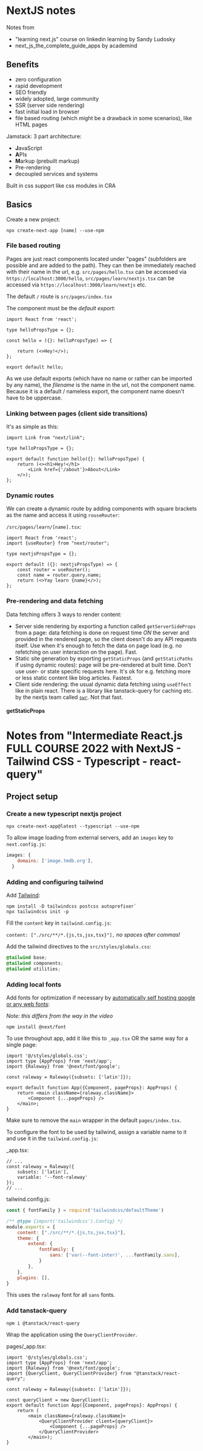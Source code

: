 # NextJS notes

Notes from

- "learning next.js" course on linkedin learning by Sandy Ludosky
- next_js_the_complete_guide_apps by academind

## Benefits

- zero configuration
- rapid development
- SEO friendly
- widely adopted, large community
- SSR (server side rendering)
- fast initial load in browser
- file based routing (which might be a drawback in some scenarios), like HTML pages

Jamstack: 3 part architecture:

- **J**avaScript
- **A**PIs
- **M**arkup (prebuilt markup)
- Pre-rendering
- decoupled services and systems

Built in css support like css modules in CRA

## Basics

Create a new project:

`npx create-next-app [name] --use-npm`

### File based routing

Pages are just react components located under "pages" (subfolders are possible and are added to the path). They can then be immediately reached with their name in the url, e.g. `src/pages/hello.tsx` can be accessed via `https://localhost:3000/hello`, `src/pages/learn/nextjs.tsx` can be accessed via `https://localhost:3000/learn/nextjs` etc. 

The default `/` route is `src/pages/index.tsx`

The component must be the *default export*:

```tsx
import React from 'react';

type helloPropsType = {};

const hello = ({}: helloPropsType) => {

    return (<>Hey!</>);
};

export default hello;
```

As we use default exports (which have no name or rather can be imported by any name), the *filename* is the name in the url, not the component name. Because it is a default / nameless export, the component name doesn't have to be uppercase.

### Linking between pages (client side transitions)

It's as simple as this:

```tsx
import Link from "next/link";

type helloPropsType = {};

export default function hello({}: helloPropsType) {
    return (<><h1>Hey!</h1>
        <Link href={'/about'}>About</Link>
    </>);
};
```

### Dynamic routes

We can create a dynamic route by adding components with square brackets as the name and access it using `rouseRouter`:

`/src/pages/learn/[name].tsx`:

```tsx
import React from 'react';
import {useRouter} from "next/router";

type nextjsPropsType = {};

export default ({}: nextjsPropsType) => {
    const router = useRouter();
    const name = router.query.name;
    return (<>Yay learn {name}</>);
};
```

### Pre-rendering and data fetching

Data fetching offers 3 ways to render content:

- Server side rendering by exporting a function called `getServerSideProps` from a page: data fetching is done on request time *ON* the server and provided in the rendered page, so the client doesn't do any API requests itself. Use when it's enough to fetch the data on page load (e.g. no refetching on user interaction on the page). Fast.
- Static site generation by exporting `getStaticProps` (and `getStaticPaths` if using dynamic routes): page will be pre-rendered at built time. Don't use user- or state specific requests here. It's ok for e.g. fetching more or less static content like blog articles. Fastest.
- Client side rendering: the usual dynamic data fetching using `useEffect` like in plain react. There is a library like tanstack-query for caching etc. by the nextjs team called [`swr`](https://swr.vercel.app/docs/getting-started). Not that fast.

#### getStaticProps

# Notes from "Intermediate React.js FULL COURSE 2022 with NextJS - Tailwind CSS - Typescript - react-query"


## Project setup

### Create a new typescript nextjs project

`npx create-next-app@latest --typescript --use-npm`

To allow image loading from external servers, add an `images` key to `next.config.js`:

```js
images: {
    domains: ['image.tmdb.org'],
  }
```

### Adding and configuring tailwind

Add [Tailwind](https://tailwindcss.com/docs/guides/nextjs):

```shell
npm install -D tailwindcss postcss autoprefixer`
npx tailwindcss init -p
```

Fill the `content` key in `tailwind.config.js`:

`content: ["./src/**/*.{js,ts,jsx,tsx}"],` *no spaces after commas!*

Add the tailwind directives to the `src/styles/globals.css`:

```css
@tailwind base;
@tailwind components;
@tailwind utilities;
```

### Adding local fonts

Add fonts for optimization if necessary by [automatically self hosting google or any web fonts](https://nextjs.org/docs/basic-features/font-optimization):

*Note: this differs from the way in the video*

`npm install @next/font`

To use throughout app, add it like this to `_app.tsx` OR the same way for a single page:

```tsx
import '@/styles/globals.css';
import type {AppProps} from 'next/app';
import {Raleway} from '@next/font/google';

const raleway = Raleway({subsets: ['latin']});

export default function App({Component, pageProps}: AppProps) {
    return <main className={raleway.className}>
        <Component {...pageProps} />
    </main>;
}
```

Make sure to remove the `main` wrapper in the default  `pages/index.tsx`.

To configure the font to be used by tailwind, assign a variable name to it and use it in the `tailwind.config.js`:

_app.tsx:

```tsx
// ...
const raleway = Raleway({
    subsets: ['latin'],
    variable: '--font-raleway'
});
// ...
```

tailwind.config.js:

```js
const { fontFamily } = require('tailwindcss/defaultTheme')

/** @type {import('tailwindcss').Config} */
module.exports = {
    content: ["./src/**/*.{js,ts,jsx,tsx}"],
    theme: {
        extend: {
            fontFamily: {
                sans: ['var(--font-inter)', ...fontFamily.sans],
            }
        },
    },
    plugins: [],
}
```

This uses the `raleway` font for all `sans` fonts.

### Add tanstack-query

`npm i @tanstack/react-query`

Wrap the application using the `QueryClientProvider`.

pages/_app.tsx:

```tsx
import '@/styles/globals.css';
import type {AppProps} from 'next/app';
import {Raleway} from '@next/font/google';
import {QueryClient, QueryClientProvider} from "@tanstack/react-query";

const raleway = Raleway({subsets: ['latin']});

const queryClient = new QueryClient();
export default function App({Component, pageProps}: AppProps) {
    return (
        <main className={raleway.className}>
            <QueryClientProvider client={queryClient}>
                <Component {...pageProps} />
            </QueryClientProvider>
        </main>);
}
```
